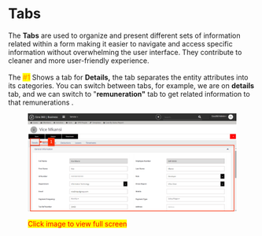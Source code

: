 # Tabs

The **Tabs** are used to organize and present different sets of information related within a form making it easier to navigate and access specific information without overwhelming the user interface. They contribute to cleaner and more user-friendly experience.\
\
The <mark style="color:orange;">**#1**</mark> Shows a tab for **Details,** the tab separates the entity attributes into its categories. You can switch between tabs, for example, we are on **details** tab, and we can switch to "**remuneration"** tab to get related information to that remunerations .

<figure><img src="../../../.gitbook/assets/Untitled design 9.png" alt=""><figcaption><p><mark style="color:red;">Click image to view full screen</mark></p></figcaption></figure>
